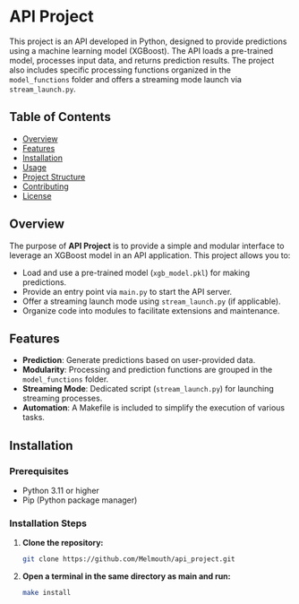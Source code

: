 # API Project

This project is an API developed in Python, designed to provide predictions using a machine learning model (XGBoost). The API loads a pre-trained model, processes input data, and returns prediction results. The project also includes specific processing functions organized in the `model_functions` folder and offers a streaming mode launch via `stream_launch.py`.

## Table of Contents

- [Overview](#overview)
- [Features](#features)
- [Installation](#installation)
- [Usage](#usage)
- [Project Structure](#project-structure)
- [Contributing](#contributing)
- [License](#license)

## Overview

The purpose of **API Project** is to provide a simple and modular interface to leverage an XGBoost model in an API application. This project allows you to:

- Load and use a pre-trained model (`xgb_model.pkl`) for making predictions.
- Provide an entry point via `main.py` to start the API server.
- Offer a streaming launch mode using `stream_launch.py` (if applicable).
- Organize code into modules to facilitate extensions and maintenance.

## Features

- **Prediction**: Generate predictions based on user-provided data.
- **Modularity**: Processing and prediction functions are grouped in the `model_functions` folder.
- **Streaming Mode**: Dedicated script (`stream_launch.py`) for launching streaming processes.
- **Automation**: A Makefile is included to simplify the execution of various tasks.

## Installation

### Prerequisites

- Python 3.11 or higher
- Pip (Python package manager)

### Installation Steps

1. **Clone the repository:**
   ```bash
   git clone https://github.com/Melmouth/api_project.git

2. **Open a terminal in the same directory as main and run:**
   ```bash 
   make install
